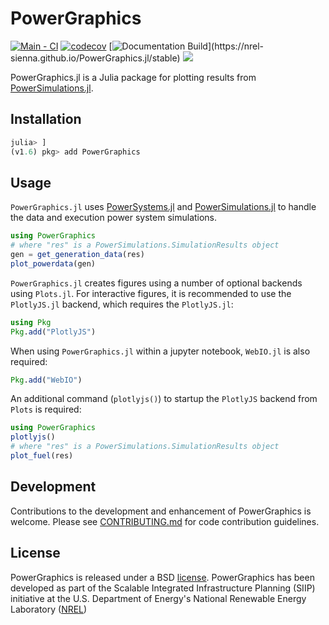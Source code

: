 # PowerGraphics

[![Main - CI](https://github.com/NREL-Sienna/PowerGraphics.jl/workflows/Main%20-%20CI/badge.svg)](https://github.com/NREL-Sienna/PowerGraphics.jl/actions/workflows/main-tests.yml)
[![codecov](https://codecov.io/gh/NREL-Sienna/PowerGraphics.jl/branch/main/graph/badge.svg)](https://codecov.io/gh/NREL-Sienna/PowerGraphics.jl)
[![Documentation Build](https://github.com/NREL-Sienna/PowerGraphics.jl/workflows/Documentation/badge.svg?)](https://nrel-sienna.github.io/PowerGraphics.jl/stable)
[<img src="https://img.shields.io/badge/slack-@Sienna/PG-sienna.svg?logo=slack">](https://join.slack.com/t/nrel-sienna/shared_invite/zt-glam9vdu-o8A9TwZTZqqNTKHa7q3BpQ)

PowerGraphics.jl is a Julia package for plotting results from [PowerSimulations.jl](https://github.com/NREL-Sienna/PowerSimulations.jl).

## Installation

```julia
julia> ]
(v1.6) pkg> add PowerGraphics
```

## Usage

`PowerGraphics.jl` uses [PowerSystems.jl](https://github.com/NREL-Sienna/PowerSystems.jl) and [PowerSimulations.jl](https://github.com/NREL-Sienna/PowerSimulations.jl) to handle the data and execution power system simulations.

```julia
using PowerGraphics
# where "res" is a PowerSimulations.SimulationResults object
gen = get_generation_data(res)
plot_powerdata(gen)
```

`PowerGraphics.jl` creates figures using a number of optional backends using `Plots.jl`. For interactive figures, it is recommended to use the `PlotlyJS.jl` backend, which requires the `PlotlyJS.jl`:

```julia
using Pkg
Pkg.add("PlotlyJS")
```

When using `PowerGraphics.jl` within a jupyter notebook, `WebIO.jl` is also required:

```julia
Pkg.add("WebIO")
```

An additional command (`plotlyjs()`) to startup the `PlotlyJS` backend from `Plots` is required:

```julia
using PowerGraphics
plotlyjs()
# where "res" is a PowerSimulations.SimulationResults object
plot_fuel(res)
```

## Development

Contributions to the development and enhancement of PowerGraphics is welcome. Please see [CONTRIBUTING.md](https://github.com/NREL-Sienna/PowerGraphics.jl/blob/main/CONTRIBUTING.md) for code contribution guidelines.

## License

PowerGraphics is released under a BSD [license](https://github.com/nrel-sienna/PowerGraphics.jl/blob/main/LICENSE). PowerGraphics has been developed as part of the Scalable Integrated Infrastructure Planning (SIIP)
initiative at the U.S. Department of Energy's National Renewable Energy Laboratory ([NREL](https://www.nrel.gov/))
